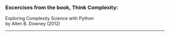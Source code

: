 ### Excercises from the book, Think Complexity:    
Exploring Complexity Science with Python    
by Allen B. Downey (2012)  
____________________________

